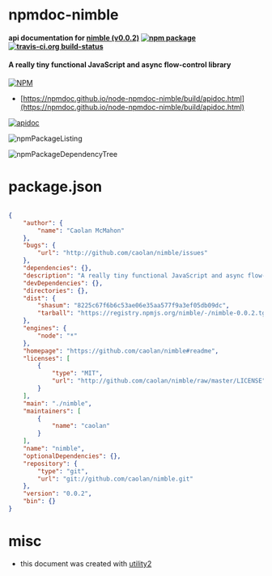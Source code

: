 # npmdoc-nimble

#### api documentation for  [nimble (v0.0.2)](https://github.com/caolan/nimble#readme)  [![npm package](https://img.shields.io/npm/v/npmdoc-nimble.svg?style=flat-square)](https://www.npmjs.org/package/npmdoc-nimble) [![travis-ci.org build-status](https://api.travis-ci.org/npmdoc/node-npmdoc-nimble.svg)](https://travis-ci.org/npmdoc/node-npmdoc-nimble)

#### A really tiny functional JavaScript and async flow-control library

[![NPM](https://nodei.co/npm/nimble.png?downloads=true&downloadRank=true&stars=true)](https://www.npmjs.com/package/nimble)

- [https://npmdoc.github.io/node-npmdoc-nimble/build/apidoc.html](https://npmdoc.github.io/node-npmdoc-nimble/build/apidoc.html)

[![apidoc](https://npmdoc.github.io/node-npmdoc-nimble/build/screenCapture.buildCi.browser.%252Ftmp%252Fbuild%252Fapidoc.html.png)](https://npmdoc.github.io/node-npmdoc-nimble/build/apidoc.html)

![npmPackageListing](https://npmdoc.github.io/node-npmdoc-nimble/build/screenCapture.npmPackageListing.svg)

![npmPackageDependencyTree](https://npmdoc.github.io/node-npmdoc-nimble/build/screenCapture.npmPackageDependencyTree.svg)



# package.json

```json

{
    "author": {
        "name": "Caolan McMahon"
    },
    "bugs": {
        "url": "http://github.com/caolan/nimble/issues"
    },
    "dependencies": {},
    "description": "A really tiny functional JavaScript and async flow-control library",
    "devDependencies": {},
    "directories": {},
    "dist": {
        "shasum": "8225c67f6b6c53ae06e35aa577f9a3ef05db09dc",
        "tarball": "https://registry.npmjs.org/nimble/-/nimble-0.0.2.tgz"
    },
    "engines": {
        "node": "*"
    },
    "homepage": "https://github.com/caolan/nimble#readme",
    "licenses": [
        {
            "type": "MIT",
            "url": "http://github.com/caolan/nimble/raw/master/LICENSE"
        }
    ],
    "main": "./nimble",
    "maintainers": [
        {
            "name": "caolan"
        }
    ],
    "name": "nimble",
    "optionalDependencies": {},
    "repository": {
        "type": "git",
        "url": "git://github.com/caolan/nimble.git"
    },
    "version": "0.0.2",
    "bin": {}
}
```



# misc
- this document was created with [utility2](https://github.com/kaizhu256/node-utility2)
